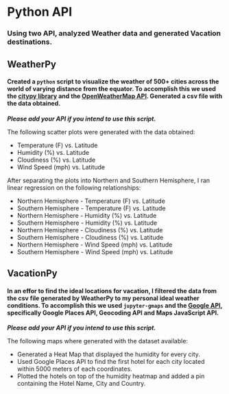 # Python API
### Using two API, analyzed Weather data and generated Vacation destinations.


## WeatherPy
#### Created a `python` script to visualize the weather of 500+ cities across the world of varying distance from the equator. To accomplish this we used the [citypy library](https://pypi.python.org/pypi/citipy) and the [OpenWeatherMap API](https://openweathermap.org/api). Generated a csv file with the data obtained.

***Please add your API if you intend to use this script.***

The following scatter plots were generated with the data obtained:

* Temperature (F) vs. Latitude
* Humidity (%) vs. Latitude
* Cloudiness (%) vs. Latitude
* Wind Speed (mph) vs. Latitude


After separating the plots into Northern and Southern Hemisphere, I ran linear regression on the following relationships:

* Northern Hemisphere - Temperature (F) vs. Latitude
* Southern Hemisphere - Temperature (F) vs. Latitude
* Northern Hemisphere - Humidity (%) vs. Latitude
* Southern Hemisphere - Humidity (%) vs. Latitude
* Northern Hemisphere - Cloudiness (%) vs. Latitude
* Southern Hemisphere - Cloudiness (%) vs. Latitude
* Northern Hemisphere - Wind Speed (mph) vs. Latitude
* Southern Hemisphere - Wind Speed (mph) vs. Latitude

## VacationPy
#### In an effor to find the ideal locations for vacation, I filtered the data from the csv file generated by WeatherPy to my personal ideal weather conditions. To accomplish this we used `jupyter-gmaps` and the [Google API](https://console.developers.google.com/), specifically Google Places API, Geocoding API and Maps JavaScript API.

***Please add your API if you intend to use this script.***

The following maps where generated with the dataset available:

* Generated a Heat Map  that displayed the humidity for every city.
* Used Google Places API to find the first hotel for each city located within 5000 meters of each coordinates.
* Plotted the hotels on top of the humidity heatmap and added a pin containing the Hotel Name, City and Country.
